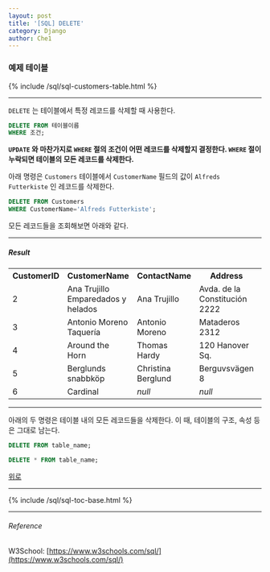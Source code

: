 ```yaml
--- 
layout: post 
title: '[SQL] DELETE'
category: Django 
author: Che1 
--- 
```



### 예제 테이블

{% include /sql/sql-customers-table.html %}

- - -

`DELETE` 는 테이블에서 특정 레코드를 삭제할 때 사용한다. 

```sql
DELETE FROM 테이블이름
WHERE 조건;
```

**`UPDATE` 와 마찬가지로 `WHERE` 절의 조건이 어떤 레코드를 삭제할지 결정한다. `WHERE` 절이 누락되면 테이블의 모든 레코드를 삭제한다.**

아래 명령은 `Customers` 테이블에서 `CustomerName` 필드의 값이 `Alfreds Futterkiste` 인 레코드를 삭제한다.

```sql
DELETE FROM Customers
WHERE CustomerName='Alfreds Futterkiste';
```

모든 레코드들을 조회해보면 아래와 같다.

- - -
##### Result

<table class="table table-striped table-bordered">
    <tbody>
        <tr>
            <th>CustomerID</th>
            <th>CustomerName</th>
            <th>ContactName</th>
            <th>Address</th>
            <th>City</th>
            <th>PostalCode</th>
            <th>Country</th>
        </tr>
        <tr>
            <td>2</td>
            <td>Ana Trujillo Emparedados y helados</td>
            <td>Ana Trujillo</td>
            <td>Avda. de la Constitución 2222</td>
            <td>México D.F.</td>
            <td>05021</td>
            <td>Mexico</td>
        </tr>
        <tr>
            <td>3</td>
            <td>Antonio Moreno Taquería</td>
            <td>Antonio Moreno</td>
            <td>Mataderos 2312</td>
            <td>México D.F.</td>
            <td>05023</td>
            <td>Mexico</td>
        </tr>
        <tr>
            <td>4</td>
            <td>Around the Horn</td>
            <td>Thomas Hardy</td>
            <td>120 Hanover Sq.</td>
            <td>London</td>
            <td>WA1 1DP</td>
            <td>UK</td>
        </tr>
        <tr>
            <td>5</td>
            <td>Berglunds snabbköp</td>
            <td>Christina Berglund</td>
            <td>Berguvsvägen 8</td>
            <td>Luleå</td>
            <td>S-958 22</td>
            <td>Sweden</td>
        </tr>
        <tr>
            <td>6</td>
            <td>Cardinal</td>
            <td><i>null</i></td>
            <td><i>null</i></td>
            <td><i>null</i></td>
            <td>4006</td>
            <td>Norway</td>
        </tr>
    </tbody>
</table>

- - -

아래의 두 명령은 테이블 내의 모든 레코드들을 삭제한다. 이 때, 테이블의 구조, 속성 등은 그대로 남는다.

```sql
DELETE FROM table_name;
```
```sql
DELETE * FROM table_name;
```

<a href="#top">위로</a>
- - -

{% include /sql/sql-toc-base.html %}

- - -

<span id="reference"></span>
###### Reference

W3School: [https://www.w3schools.com/sql/](https://www.w3schools.com/sql/)
